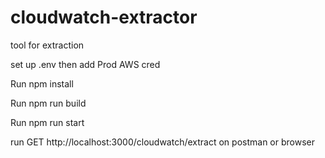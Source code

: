 # cloudwatch-extractor
 tool for extraction
 
 set up .env then add Prod AWS cred

Run npm install

Run npm run build

Run npm run start

run GET http://localhost:3000/cloudwatch/extract on postman or browser

